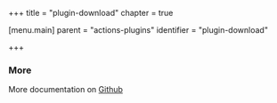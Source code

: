 +++
title = "plugin-download"
chapter = true

[menu.main]
parent = "actions-plugins"
identifier = "plugin-download"

+++

### More

More documentation on [Github](https://github.com/ovh/cds/tree/master/contrib/plugins/plugin-download.md)

